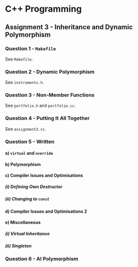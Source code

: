 # C++ Programming

## Assignment 3 - Inheritance and Dynamic Polymorphism

### Question 1 - `Makefile`

See `Makefile`.

### Question 2 - Dynamic Polymorphism

See `instruments.h`.

### Question 3 - Non-Member Functions

See `portfolio.h` and `portfolio.cc`.

### Question 4 - Putting It All Together

See `assignment3.cc`.

### Question 5 - Written

#### a) `virtual` and `override`

#### b) Polymorphism

#### c) Compiler Issues and Optimisations

##### (i) Defining Own Destructor

##### (ii) Changing to `const`

#### d) Compiler Issues and Optimisations 2

#### e) Miscellaneous

##### (i) Virtual Inheritance

##### (ii) Singleton

### Question 6 - AI Polymorphism
